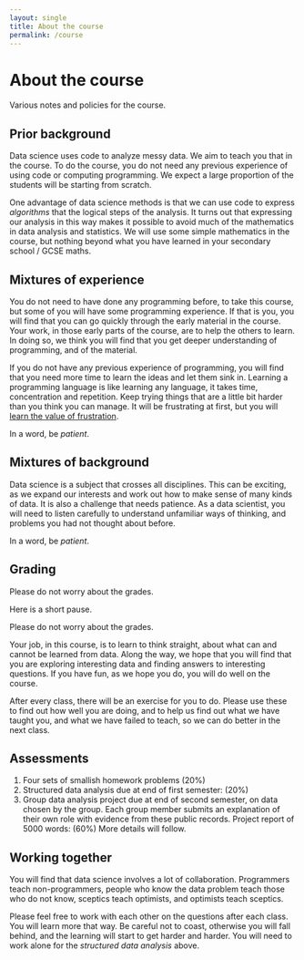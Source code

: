 ```yaml
---
layout: single
title: About the course
permalink: /course
---
```


# About the course

Various notes and policies for the course.

## Prior background

Data science uses code to analyze messy data.  We aim to teach you that in the
course.  To do the course, you do not need any previous experience of using
code or computing programming.  We expect a large proportion of the students
will be starting from scratch.

One advantage of data science methods is that we can use code to express
*algorithms* that the logical steps of the analysis.  It turns out that
expressing our analysis in this way makes it possible to avoid much of the
mathematics in data analysis and statistics.  We will use some simple
mathematics in the course, but nothing beyond what you have learned in your
secondary school / GCSE maths.

## Mixtures of experience

You do not need to have done any programming before, to take this course, but
some of you will have some programming experience.  If that is you, you will
find that you can go quickly through the early material in the course.  Your
work, in those early parts of the course, are to help the others to learn.  In
doing so, we think you will find that you get deeper understanding of
programming, and of the material.

If you do not have any previous experience of programming, you will find that
you need more time to learn the ideas and let them sink in.  Learning a
programming language is like learning any language, it takes time,
concentration and repetition.   Keep trying things that are a little bit
harder than you think you can manage.  It will be frustrating at first, but
you will [learn the value of
frustration](https://www.youtube.com/watch?v=JxwxefRAu70&feature=youtu.be&t=1803).

In a word, be *patient*.

## Mixtures of background

Data science is a subject that crosses all disciplines.  This can be exciting,
as we expand our interests and work out how to make sense of many kinds of
data.  It is also a challenge that needs patience.  As a data scientist, you
will need to listen carefully to understand unfamiliar ways of thinking, and
problems you had not thought about before.

In a word, be *patient*.

## Grading

Please do not worry about the grades.

Here is a short pause.

Please do not worry about the grades.

Your job, in this course, is to learn to think straight, about what can and
cannot be learned from data.  Along the way, we hope that you will find that
you are exploring interesting data and finding answers to interesting
questions.  If you have fun, as we hope you do, you will do well on the
course.

After every class, there will be an exercise for you to do.   Please use these
to find out how well you are doing, and to help us find out what we have
taught you, and what we have failed to teach, so we can do better in the next
class.

## Assessments

1. Four sets of smallish homework problems (20%)
2. Structured data analysis due at end of first semester: (20%)
3. Group data analysis project due at end of second semester, on
   data chosen by the group.   Each group member submits an
   explanation of their own role with evidence from these public
   records.  Project report of 5000 words: (60%)  More details
   will follow.

## Working together

You will find that data science involves a lot of collaboration.  Programmers
teach non-programmers, people who know the data problem teach those who do not
know, sceptics teach optimists, and optimists teach sceptics.

Please feel free to work with each other on the questions after each class.
You will learn more that way.  Be careful not to coast, otherwise you will
fall behind, and the learning will start to get harder and harder.  You will
need to work alone for the *structured data analysis* above.
